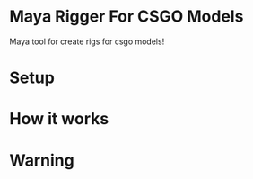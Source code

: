 # Maya Rigger For CSGO Models
Maya tool for create rigs for csgo models!

# Setup


# How it works

# Warning

